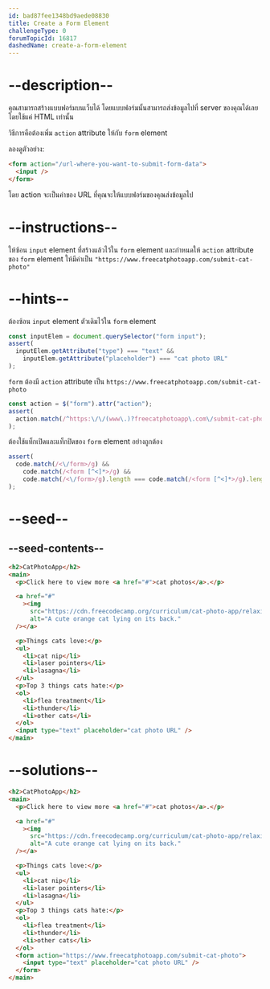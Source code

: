 ```yaml
---
id: bad87fee1348bd9aede08830
title: Create a Form Element
challengeType: 0
forumTopicId: 16817
dashedName: create-a-form-element
---
```


# --description--

คุณสามารถสร้างแบบฟอร์มบนเว็บได้ โดยแบบฟอร์มนั้นสามารถส่งข้อมูลไปที่ server ของคุณได้เลย โดยใช้แค่ HTML เท่านั้น

วิธีการคือต้องเพิ่ม `action` attribute ให้กับ `form` element

ลองดูตัวอย่าง:

```html
<form action="/url-where-you-want-to-submit-form-data">
  <input />
</form>
```

โดย action จะเป็นค่าของ URL ที่คุณจะให้แบบฟอร์มของคุณส่งข้อมูลไป

# --instructions--

ให้ซ้อน `input` element ที่สร้างแล้วไว้ใน `form` element และกำหนดให้ `action` attribute ของ `form` element ให้มีค่าเป็น `"https://www.freecatphotoapp.com/submit-cat-photo"`

# --hints--

ต้องซ้อน `input` element ตัวเดิมไว้ใน `form` element

```js
const inputElem = document.querySelector("form input");
assert(
  inputElem.getAttribute("type") === "text" &&
    inputElem.getAttribute("placeholder") === "cat photo URL"
);
```

`form` ต้องมี `action` attribute เป็น `https://www.freecatphotoapp.com/submit-cat-photo`

```js
const action = $("form").attr("action");
assert(
  action.match(/^https:\/\/(www\.)?freecatphotoapp\.com\/submit-cat-photo$/i)
);
```

ต้องใช้แท็กเปิดและแท็กปิดของ `form` element อย่างถูกต้อง

```js
assert(
  code.match(/<\/form>/g) &&
    code.match(/<form [^<]*>/g) &&
    code.match(/<\/form>/g).length === code.match(/<form [^<]*>/g).length
);
```

# --seed--

## --seed-contents--

```html
<h2>CatPhotoApp</h2>
<main>
  <p>Click here to view more <a href="#">cat photos</a>.</p>

  <a href="#"
    ><img
      src="https://cdn.freecodecamp.org/curriculum/cat-photo-app/relaxing-cat.jpg"
      alt="A cute orange cat lying on its back."
  /></a>

  <p>Things cats love:</p>
  <ul>
    <li>cat nip</li>
    <li>laser pointers</li>
    <li>lasagna</li>
  </ul>
  <p>Top 3 things cats hate:</p>
  <ol>
    <li>flea treatment</li>
    <li>thunder</li>
    <li>other cats</li>
  </ol>
  <input type="text" placeholder="cat photo URL" />
</main>
```

# --solutions--

```html
<h2>CatPhotoApp</h2>
<main>
  <p>Click here to view more <a href="#">cat photos</a>.</p>

  <a href="#"
    ><img
      src="https://cdn.freecodecamp.org/curriculum/cat-photo-app/relaxing-cat.jpg"
      alt="A cute orange cat lying on its back."
  /></a>

  <p>Things cats love:</p>
  <ul>
    <li>cat nip</li>
    <li>laser pointers</li>
    <li>lasagna</li>
  </ul>
  <p>Top 3 things cats hate:</p>
  <ol>
    <li>flea treatment</li>
    <li>thunder</li>
    <li>other cats</li>
  </ol>
  <form action="https://www.freecatphotoapp.com/submit-cat-photo">
    <input type="text" placeholder="cat photo URL" />
  </form>
</main>
```
